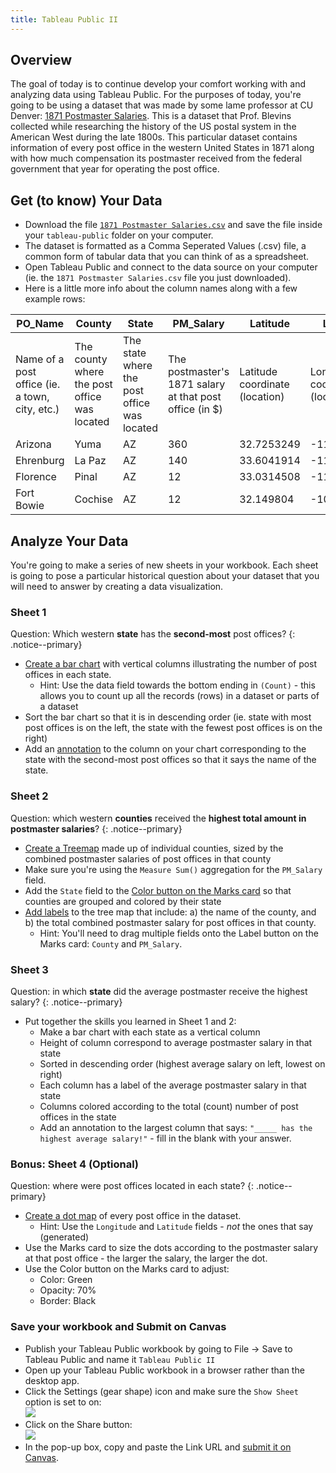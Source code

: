 ```yaml
---
title: Tableau Public II
---
```


## Overview

The goal of today is to continue develop your comfort working with and analyzing data using Tableau Public. For the purposes of today, you're going to be using a dataset that was made by some lame professor at CU Denver: [1871 Postmaster Salaries]({{site.baseurl}}/modules/1871-postmaster-salaries.csv). This is a dataset that Prof. Blevins collected while researching the history of the US postal system in the American West during the late 1800s. This particular dataset contains information of every post office in the western United States in 1871 along with how much compensation its postmaster received from the federal government that year for operating the post office.

## Get (to know) Your Data

- Download the file [`1871 Postmaster Salaries.csv`]({{site.baseurl}}/modules/1871-postmaster-salaries.csv) and save the file inside your `tableau-public` folder on your computer.
- The dataset is formatted as a Comma Seperated Values (.csv) file, a common form of tabular data that you can think of as a spreadsheet.
- Open Tableau Public and connect to the data source on your computer (ie. the `1871 Postmaster Salaries.csv` file you just downloaded).
- Here is a little more info about the column names along with a few example rows:

| PO_Name    | County  | State | PM_Salary | Latitude   | Longitude    |
|------------|---------|-------|-----------|------------|--------------|
| Name of a post office (ie. a town, city, etc.)    | The county where the post office was located    | The state where the post office was located    | The postmaster's 1871 salary at that post office (in $)     | Latitude coordinate (location) | Longitude coordinate (location)  |
| Arizona    | Yuma    | AZ    | 360       | 32.7253249 | -114.624397  |
| Ehrenburg  | La Paz  | AZ    | 140       | 33.6041914 | -114.5252322 |
| Florence   | Pinal   | AZ    | 12        | 33.0314508 | -111.3873431 |
| Fort Bowie | Cochise | AZ    | 12        | 32.149804  | -109.4525624 |

## Analyze Your Data

You're going to make a series of new sheets in your workbook. Each sheet is going to pose a particular historical question about your dataset that you will need to answer by creating a data visualization.

### Sheet 1

Question: Which western **state** has the **second-most** post offices?
{: .notice--primary}

- [Create a bar chart](https://help.tableau.com/current/pro/desktop/en-us/buildexamples_bar.htm) with vertical columns illustrating the number of post offices in each state.
	- Hint: Use the data field towards the bottom ending in `(Count)` - this allows you to count up all the records (rows) in a dataset or parts of a dataset
- Sort the bar chart so that it is in descending order (ie. state with most post offices is on the left, the state with the fewest post offices is on the right)
- Add an [annotation](https://sarahlovesdata.co.uk/2020/05/19/how-to-use-annotations-in-tableau/) to the column on your chart corresponding to the state with the second-most post offices so that it says the name of the state.

### Sheet 2

Question: which western **counties** received the **highest total amount in postmaster salaries**?
{: .notice--primary}

- [Create a Treemap](https://help.tableau.com/current/pro/desktop/en-us/buildexamples_treemap.htm) made up of individual counties, sized by the combined postmaster salaries of post offices in that county
- Make sure you're using the `Measure Sum()` aggregation for the `PM_Salary` field.
- Add the `State` field to the [Color button on the Marks card](https://help.tableau.com/current/pro/desktop/en-us/viewparts_marks_markproperties.htm#:~:text=To%20assign%20a%20color%20to%20marks%20in%20the%20view) so that counties are grouped and colored by their state 
- [Add labels](https://help.tableau.com/current/pro/desktop/en-us/viewparts_marks_markproperties.htm#:~:text=To%20add%20mark%20labels%20or%20text%20to%20the%20visualization%3A) to the tree map that include: a) the name of the county, and b) the total combined postmaster salary for post offices in that county. 
	- Hint: You'll need to drag multiple fields onto the Label button on the Marks card: `County` and `PM_Salary`.

### Sheet 3

Question: in which **state** did the average postmaster receive the highest salary?
{: .notice--primary}

- Put together the skills you learned in Sheet 1 and 2:
	- Make a bar chart with each state as a vertical column
	- Height of column correspond to average postmaster salary in that state
	- Sorted in descending order (highest average salary on left, lowest on right)
	- Each column has a label of the average postmaster salary in that state
	- Columns colored according to the total (count) number of post offices in the state
	- Add an annotation to the largest column that says: `"_____ has the highest average salary!"` - fill in the blank with your answer.


### Bonus: Sheet 4 (Optional)

Question: where were post offices located in each state?
{: .notice--primary}

- [Create a dot map](https://www.youtube.com/watch?v=WKAHZox2sKg) of every post office in the dataset.
	- Hint: Use the `Longitude` and `Latitude` fields - *not* the ones that say (generated)
- Use the Marks card to size the dots according to the postmaster salary at that post office - the larger the salary, the larger the dot.
- Use the Color button on the Marks card to adjust:
	- Color: Green
	- Opacity: 70% 
	- Border: Black

### Save your workbook and Submit on Canvas

- Publish your Tableau Public workbook by going to File -> Save to Tableau Public and name it `Tableau Public II`
- Open up your Tableau Public workbook in a browser rather than the desktop app.
- Click the Settings (gear shape) icon and make sure the `Show Sheet` option is set to on:<br>
![]({{site.baseurl}}/assets/images/show-sheets.png)
- Click on the Share button:<br>
![]({{site.baseurl}}/assets/images/tableau-share.png)
- In the pop-up box, copy and paste the Link URL and [submit it on Canvas](https://ucdenver.instructure.com/courses/503517/assignments/1495645).